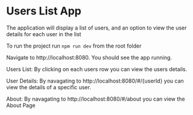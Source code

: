
# Users List App

The application will display a list of users, and an option to view the user details for each user in the list

To run  the project run `npm run dev` from the root folder

Navigate to http://localhost:8080. 
You should see the app running. 

Users List:
By clicking on each users row you can view the users details.

User Details:
By navagating to http://localhost:8080/#/{userId} you can view the details of a specific user.

About:
By navagating to http://localhost:8080/#/about you can view the About Page


